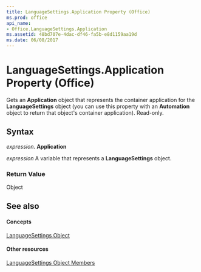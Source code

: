 ```yaml
---
title: LanguageSettings.Application Property (Office)
ms.prod: office
api_name:
- Office.LanguageSettings.Application
ms.assetid: 48bd707e-4dac-df46-fa5b-e8d1159aa19d
ms.date: 06/08/2017
---
```



# LanguageSettings.Application Property (Office)

Gets an  **Application** object that represents the container application for the **LanguageSettings** object (you can use this property with an **Automation** object to return that object's container application). Read-only.


## Syntax

 _expression_. **Application**

 _expression_ A variable that represents a **LanguageSettings** object.


### Return Value

Object


## See also


#### Concepts


[LanguageSettings Object](languagesettings-object-office.md)
#### Other resources


[LanguageSettings Object Members](languagesettings-members-office.md)

